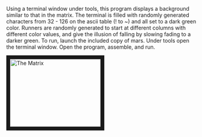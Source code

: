 Using a terminal window under tools, this program displays a background similar to that in the matrix. The terminal is filled with randomly generated characters from 32 - 126 on the ascii table (! to ~) and all set to a dark green color. Runners are randomly generated to start at different columns with different color values, and give the illusion of falling by slowing fading to a darker green. To run, launch the included copy of mars. Under tools open the terminal window. Open the program, assemble, and run.

<a href="http://www.youtube.com/watch?feature=player_embedded&v=o8Qtv9Aqk1I
" target="_blank"><img src="http://img.youtube.com/vi/o8Qtv9Aqk1I/0.jpg" 
alt="The Matrix" width="240" height="180" border="10" /></a>
